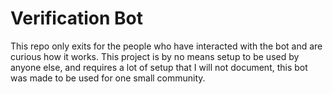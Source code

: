 # Verification Bot
 
This repo only exits for the people who have interacted with the bot and are curious how it works.
This project is by no means setup to be used by anyone else, and requires a lot of setup that I will not document, this bot was made to be used for one small community.
